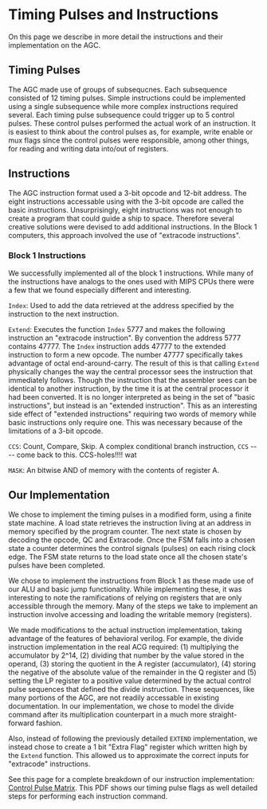 # Timing Pulses and Instructions

On this page we describe in more detail the instructions and their implementation on the AGC.

## Timing Pulses

The AGC made use of groups of subsequcnes. Each subsequence consisted of 12 timing pulses. Simple instructions could be implemented using a single subsequence while more complex instructions required several. Each timing pulse subsequence could trigger up to 5 control pulses. These control pulses performed the actual work of an instruction. It is easiest to think about the control pulses as, for example, write enable or mux flags since the control pulses were responsible, among other things, for reading and writing data into/out of registers.


## Instructions 

The AGC instruction format used a 3-bit opcode and 12-bit address. The eight instructions accessable using with the 3-bit opcode are called the basic instructions. Unsurprisingly, eight instructions was not enough to create a program that could guide a ship to space. Therefore several creative solutions were devised to add additional instructions. In the Block 1 computers, this approach involved the use of "extracode instructions". 

### Block 1 Instructions

We successfully implemented all of the block 1 instructions. While many of the instructions have analogs to the ones used with MIPS CPUs there were a few that we found especially different and interesting.

`Index`: Used to add the data retrieved at the address specified by the instruction to the next instruction. 

`Extend`: Executes the function `Index` 5777 and makes the following instruction an "extracode instruction". By convention the address 5777 contains 47777. The `Index` instruction adds 47777 to the extended instruction to form a new opcode. The number 47777 specifically takes advantage of octal end-around-carry. The result of this is that calling `Extend` physically changes the way the central processor sees the instruction that immediately follows. Though the instruction that the assembler sees can be identical to another instruction, by the time it is at the central processor it had been converted. It is no longer interpreted as being in the set of "basic instructions", but instead is an "extended instruction". This as an interesting side effect of "extended instructions" requiring two words of memory while basic instructions only require one. This was necessary because of the limitations of a 3-bit opcode.

`CCS`: Count, Compare, Skip. A complex conditional branch instruction, `CCS` ---- come back to this. CCS-holes!!!! wat

`MASK`: An bitwise AND of memory with the contents of register A. 

## Our Implementation
We chose to implement the timing pulses in a modified form, using a finite state machine. A load state retrieves the instruction living at an address in memory specified by the program counter. The next state is chosen by decoding the opcode, QC and Extracode. Once the FSM falls into a chosen state a counter determines the control signals (pulses) on each rising clock edge. The FSM state returns to the load state once all the chosen state's pulses have been completed.

We chose to implement the instructions from Block 1 as these made use of our ALU and basic jump functionality. While implementing these, it was interesting to note the ramifications of relying on registers that are only accessible through the memory. Many of the steps we take to implement an instruction involve accessing and loading the writable memory (registers). 

We made modifications to the actual instruction implementation, taking advantage of the features of behavioral verilog. For example, the divide instruction implementation in the real ACG required: (1) multiplying the accumulator by 2^14, (2) dividing that number by the value stored in the operand, (3) storing the quotient in the A register (accumulator), (4) storing the negative of the absolute value of the remainder in the Q register and (5) setting the LP register to a positive value determined by the actual control pulse sequences that defined the divide instruction. These sequences, like many portions of the AGC, are not readily accessable in existing documentation. In our implementation, we chose to model the divide command after its multiplication counterpart in a much more straight-forward fashion.


Also, instead of following the previously detailed `EXTEND` implementation, we instead chose to create a 1 bit "Extra Flag" register which written high by the `Extend` function. This allowed us to approximate the correct inputs for "extracode" instructions.

See this page for a complete breakdown of our instruction implementation: [Control Pulse Matrix](https://github.com/marches/ToTheMoon/blob/master/docs/images/ControlPulseMatrix%20.pdf). This PDF shows our timing pulse flags as well detailed steps for performing each instruction command.